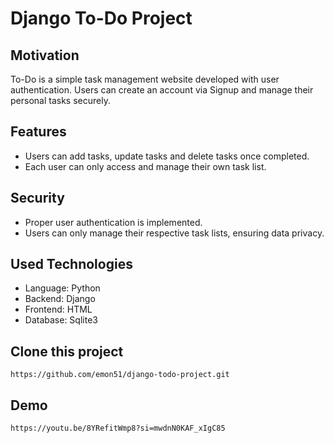 # Django To-Do Project

## Motivation
 To-Do is a simple task management website developed with user authentication. Users can create an account via Signup and manage their personal tasks securely.
 
## Features
- Users can add tasks, update tasks and delete tasks once completed.
- Each user can only access and manage their own task list.

## Security
  - Proper user authentication is implemented.
  - Users can only manage their respective task lists, ensuring data privacy.



## Used Technologies

- Language: Python
- Backend: Django
- Frontend: HTML
- Database: Sqlite3


## Clone this project
   ```
   https://github.com/emon51/django-todo-project.git
   ```

## Demo
```
https://youtu.be/8YRefitWmp8?si=mwdnN0KAF_xIgC85
```




